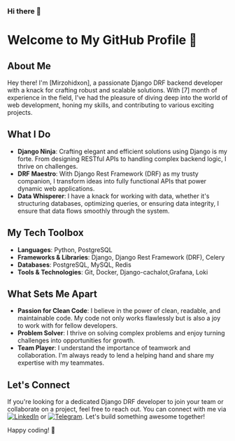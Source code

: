 ### Hi there 👋

# Welcome to My GitHub Profile 👋

## About Me

Hey there! I'm [Mirzohidxon], a passionate Django DRF backend developer with a knack for crafting robust and scalable solutions. With [7] month of experience in the field, I've had the pleasure of diving deep into the world of web development, honing my skills, and contributing to various exciting projects.

## What I Do

- **Django Ninja**: Crafting elegant and efficient solutions using Django is my forte. From designing RESTful APIs to handling complex backend logic, I thrive on challenges.
- **DRF Maestro**: With Django Rest Framework (DRF) as my trusty companion, I transform ideas into fully functional APIs that power dynamic web applications.
- **Data Whisperer**: I have a knack for working with data, whether it's structuring databases, optimizing queries, or ensuring data integrity, I ensure that data flows smoothly through the system.

## My Tech Toolbox

- **Languages**: Python, PostgreSQL
- **Frameworks & Libraries**: Django, Django Rest Framework (DRF), Celery
- **Databases**: PostgreSQL, MySQL, Redis
- **Tools & Technologies**: Git, Docker, Django-cachalot,Grafana, Loki

## What Sets Me Apart

- **Passion for Clean Code**: I believe in the power of clean, readable, and maintainable code. My code not only works flawlessly but is also a joy to work with for fellow developers.
- **Problem Solver**: I thrive on solving complex problems and enjoy turning challenges into opportunities for growth.
- **Team Player**: I understand the importance of teamwork and collaboration. I'm always ready to lend a helping hand and share my expertise with my teammates.

## Let's Connect

If you're looking for a dedicated Django DRF developer to join your team or collaborate on a project, feel free to reach out. You can connect with me via [![LinkedIn](https://img.shields.io/badge/LinkedIn-Profile-informational?style=flat-square&logo=linkedin&logoColor=white&color=0A66C2)](https://www.linkedin.com/in/ulugkhujayev/) or [![Telegram](https://img.shields.io/badge/Telegram-Chat-informational?style=flat-square&logo=telegram&logoColor=white&color=2CA5E0)](https://t.me/prostoy_coder). Let's build something awesome together!

Happy coding! 🚀
